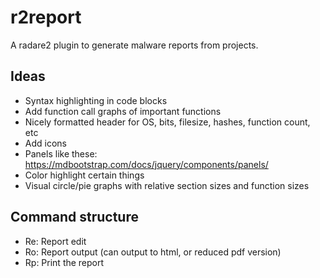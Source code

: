 # r2report

A radare2 plugin to generate malware reports from projects.

## Ideas
- Syntax highlighting in code blocks
- Add function call graphs of important functions
- Nicely formatted header for OS, bits, filesize, hashes, function count, etc
- Add icons
- Panels like these: https://mdbootstrap.com/docs/jquery/components/panels/
- Color highlight certain things
- Visual circle/pie graphs with relative section sizes and function sizes

## Command structure
- Re: Report edit
- Ro: Report output (can output to html, or reduced pdf version)
- Rp: Print the report